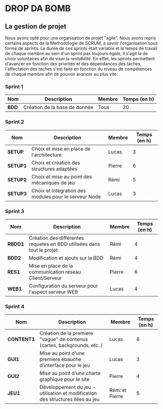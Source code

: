 # DROP DA BOMB
## La gestion de projet

Nous avons opté pour une organisation de projet "agile".
Nous avons repris certains aspects de la Methodologie de SCRUM, à savoir l'organisation sous forme de sprints.
La durée de ces sprints était variable et le temps de travail de chaque membre au sein d'un sprint pas toujours égale, il s'agit la de choix volontaires afin de viser la *rentabilité*.
En effet, les sprints permettent d'avancer en fonction des priorités et des dépendances des taches, l'affectation des taches s'est faite en fonction du niveau de compétences de chaque membre afin de pouvoir avancer au plus vite.

### Sprint 1

Nom | Description | Membre | Temps (en h)
--------------- | -------------------| ---------------- | -----------------------
**BDD** | Création de la base de donnée | Tous | 20


### Sprint 2

Nom | Description | Membre | Temps (en h)
--------------- | -------------------| ---------------- | -----------------------
**SETUP** | Choix et mise en place de l'architecture | Lucas | 3
**SETUP1** | Choix et création des structures adaptées | Pierre | 6
**SETUP2** | Choix et mise au point des mécaniques de jeu | Rémi | 5
**SETUP3** | Choix et intégration des modules pour le serveur Node | Lucas | 3

### Sprint 3

Nom | Description | Membre | Temps (en h)
--------------- | -------------------| ---------------- | -----------------------
**RBDD1** | Création des différentes requetes en BDD utilisées dans tout le projet | Rémi | 4
**BDD2**  | Modification et ajouts sur la BDD | Rémi | 4
**RES1**  | Mise en place de la communication réseau Client/Serveur | Pierre | 6
**WEB1**  | Configuration du serveur pour l'aspect serveur WEB | Lucas | 4


### Sprint 4
Nom | Description | Membre | Temps (en h)
--------------- | -------------------| ---------------- | -----------------------
**CONTENT1** | Création de la premiere "vague" de contenus (cartes, backgrounds, etc..) | Lucas | 8
**GUI1** | Mise au point d'une premiere ébauche d'interface pour le jeu | Lucas | 3
**GUI2** | Mise au point d'une charte graphique pour le site | Pierre | 4
**JEU1** | Développement du jeu  - utilisation et modification des structures liées au jeu | Rémi et Pierre | 5 